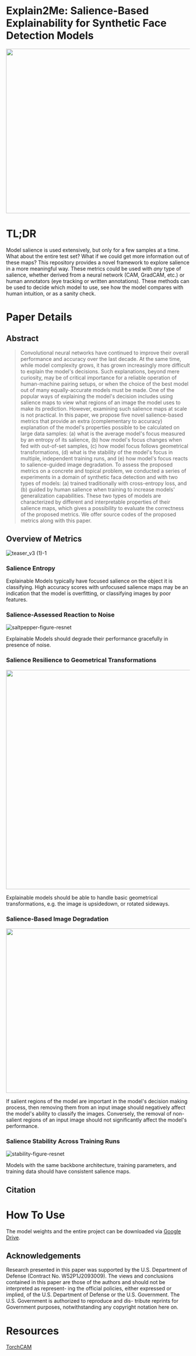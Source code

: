 # Explain2Me: Salience-Based Explainability for Synthetic Face Detection Models
<p align="center">
  <img src="https://user-images.githubusercontent.com/30506411/213560601-7bb96cd0-4e17-4a66-bfc1-654442f4790a.png" width="750" height="450" />
</p>

# TL;DR
Model salience is used extensively, but only for a few samples at a time. What about the entire test set? What if we could get more information out of these maps? This repository provides a novel framework to explore salience in a more meaningful way. These metrics could be used with *any* type of salience, whether derived from a neural network (CAM, GradCAM, etc.) or human annotators (eye tracking or written annotations). These methods can be used to decide which model to use, see how the model compares with human intuition, or as a sanity check.

# Paper Details

## Abstract

> Convolutional neural networks have continued to improve their overall performance and accuracy over the last decade. At the same time, while model complexity grows, it has grown increasingly more difficult to explain the model's decisions. Such explanations, beyond mere curiosity, may be of critical importance for a reliable operation of human-machine pairing setups, or when the choice of the best model out of many equally-accurate models must be made. One of the popular ways of explaining the model's decision includes using salience maps to view what regions of an image the model uses to make its prediction. However, examining such salience maps at scale is not practical. In this paper, we propose five novel salience-based metrics that provide an extra (complementary to accuracy) explanation of the model's properties possible to be calculated on large data samples: (a) what is the average model's focus measured by an entropy of its salience, (b) how model's focus changes when fed with out-of-set samples, (c) how model focus follows geometrical transformations, (d) what is the stability of the model's focus in multiple, independent training runs, and (e) how model's focus reacts to salience-guided image degradation. To assess the proposed metrics on a concrete and topical problem, we conducted a series of experiments in a domain of synthetic faca detection and with two types of models: (a) trained traditionally with cross-entropy loss, and (b) guided by human salience when training to increase models' generalization capabilities. These two types of models are characterized by different and interpretable properties of their salience maps, which gives a possibility to evaluate the correctness of the proposed metrics. We offer source codes of the proposed metrics along with this paper.

## Overview of Metrics
![teaser_v3 (1)-1](https://user-images.githubusercontent.com/30506411/213560634-4083952a-c20b-4056-8833-9dd42b450f03.png)

### Salience Entropy
Explainable Models typically have focused salience on the object it is classifying. High accuracy scores with unfocused salience maps may be an indication that the model is overfitting, or classifying images by poor features.

### Salience-Assessed Reaction to Noise
![saltpepper-figure-resnet](https://user-images.githubusercontent.com/30506411/215517767-3a1b72dc-42e9-4fbf-a579-7ae965940518.png)

Explainable Models should degrade their performance gracefully in presence of noise. 

### Salience Resilience to Geometrical Transformations
<p align="center">
  <img src="https://user-images.githubusercontent.com/30506411/213561467-672e32c9-8339-4f6c-a1d0-7ae69e93fa49.png" width="800" height="600" />
</p>

Explainable models should be able to handle basic geometrical transformations, e.g. the image is upsidedown, or rotated sideways.

### Salience-Based Image Degradation
<p align="center">
  <img src="https://user-images.githubusercontent.com/30506411/213559873-44487b73-6456-4d20-9c1c-5ccc90090816.png" width="750" height="450" />
</p>
If salient regions of the model are important in the model's decision making process, then removing them from an input image should negatively affect the model's ability to classify the images. Conversely, the removal of non-salient regions of an input image should not significantly affect the model's performance.

### Salience Stability Across Training Runs
![stability-figure-resnet](https://user-images.githubusercontent.com/30506411/213558890-0731925e-25dc-4aa9-bbc3-e1ed61c3caa6.png)

Models with the same backbone architecture, training parameters, and training data should have consistent salience maps.


## Citation

# How To Use
The model weights and the entire project can be downloaded via [Google Drive](https://drive.google.com/drive/folders/1PR01qyMF10YaIbaob1W_j8x6Zs23a-yc?usp=share_link).

## Acknowledgements
Research presented in this paper was supported by the U.S. Department of Defense (Contract No. W52P1J2093009). The views and conclusions contained in this paper are those of the authors and should not be interpreted as represent- ing the official policies, either expressed or implied, of the U.S. Department of Defense or the U.S. Government. The U.S. Government is authorized to reproduce and dis- tribute reprints for Government purposes, notwithstanding any copyright notation here on.

# Resources
[TorchCAM](https://frgfm.github.io/torch-cam/)

